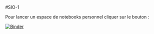 #SIO-1

Pour lancer un espace de notebooks personnel cliquer sur le bouton :

[![Binder](https://mybinder.org/badge.svg)](http://mybinder.org/v2/gh/FDehove/SIO-1/master)
